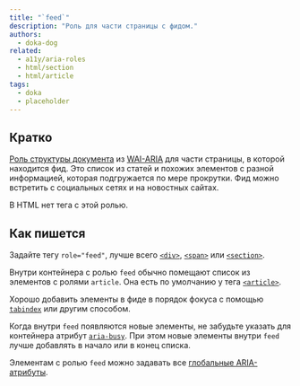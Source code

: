 ```yaml
---
title: "`feed`"
description: "Роль для части страницы с фидом."
authors:
  - doka-dog
related:
  - a11y/aria-roles
  - html/section
  - html/article
tags:
  - doka
  - placeholder
---
```


## Кратко

[Роль структуры документа](/a11y/aria-roles/#roli-struktury-dokumenta) из [WAI-ARIA](/a11y/aria-intro/#specifikaciya) для части страницы, в которой находится фид. Это список из статей и похожих элементов с разной информацией, которая подгружается по мере прокрутки. Фид можно встретить с социальных сетях и на новостных сайтах.

В HTML нет тега с этой ролью.

## Как пишется

Задайте тегу `role="feed"`, лучше всего [`<div>`](/html/div/), [`<span>`](/html/span/) или [`<section>`](/html/section/).

Внутри контейнера с ролью `feed` обычно помещают список из элементов с ролями `article`. Она есть по умолчанию у тега [`<article>`](/html/article/).

Хорошо добавить элементы в фиде в порядок фокуса с помощью [`tabindex`](/html/global-attrs/#tabindex) или другим способом.

Когда внутри `feed` появляются новые элементы, не забудьте указать для контейнера атрибут [`aria-busy`](/a11y/aria-busy/). При этом новые элементы внутри `feed` лучше добавлять в начало или в конец списка.

Элементам с ролью `feed` можно задавать все [глобальные ARIA-атрибуты](/a11y/aria-attrs/).
